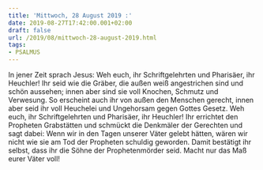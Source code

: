 ```yaml
---
title: 'Mittwoch, 28 August 2019 :'
date: 2019-08-27T17:42:00.001+02:00
draft: false
url: /2019/08/mittwoch-28-august-2019.html
tags: 
- PSALMUS
---
```


In jener Zeit sprach Jesus: Weh euch, ihr Schriftgelehrten und Pharisäer, ihr Heuchler! Ihr seid wie die Gräber, die außen weiß angestrichen sind und schön aussehen; innen aber sind sie voll Knochen, Schmutz und Verwesung. So erscheint auch ihr von außen den Menschen gerecht, innen aber seid ihr voll Heuchelei und Ungehorsam gegen Gottes Gesetz. Weh euch, ihr Schriftgelehrten und Pharisäer, ihr Heuchler! Ihr errichtet den Propheten Grabstätten und schmückt die Denkmäler der Gerechten und sagt dabei: Wenn wir in den Tagen unserer Väter gelebt hätten, wären wir nicht wie sie am Tod der Propheten schuldig geworden. Damit bestätigt ihr selbst, dass ihr die Söhne der Prophetenmörder seid. Macht nur das Maß eurer Väter voll!